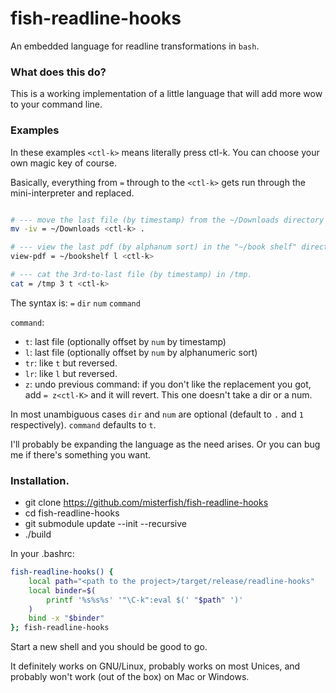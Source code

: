 # fish-readline-hooks
An embedded language for readline transformations in `bash`.

### What does this do?

This is a working implementation of a little language that will add more wow to your command line.

### Examples

In these examples ```<ctl-k>``` means literally press ctl-k. You can choose your own magic key of course.

Basically, everything from ```=``` through to the ```<ctl-k>``` gets run through the mini-interpreter and replaced.

```bash

# --- move the last file (by timestamp) from the ~/Downloads directory here.
mv -iv = ~/Downloads <ctl-k> .

# --- view the last pdf (by alphanum sort) in the "~/book shelf" directory.
view-pdf = ~/bookshelf l <ctl-k>

# --- cat the 3rd-to-last file (by timestamp) in /tmp.
cat = /tmp 3 t <ctl-k>
```

The syntax is: `=` `dir` `num` `command`

`command`:
- `t`: last file (optionally offset by `num` by timestamp)
- `l`: last file (optionally offset by `num` by alphanumeric sort)
- `tr`: like `t` but reversed.
- `lr`: like `l` but reversed.
- `z`: undo previous command: if you don't like the replacement you got, add `= z<ctl-K>` and it will revert.
  This one doesn't take a dir or a num.

In most unambiguous cases `dir` and `num` are optional (default to `.` and `1` respectively). `command` defaults to `t`.

I'll probably be expanding the language as the need arises. Or you can bug me if there's something you want.

### Installation.

- git clone https://github.com/misterfish/fish-readline-hooks
- cd fish-readline-hooks
- git submodule update --init --recursive
- ./build

In your .bashrc:

```bash
fish-readline-hooks() {
    local path="<path to the project>/target/release/readline-hooks"
    local binder=$(
        printf '%s%s%s' '"\C-k":eval $(' "$path" ')'
    )
    bind -x "$binder"
}; fish-readline-hooks
```

Start a new shell and you should be good to go.

It definitely works on GNU/Linux, probably works on most Unices, and probably won't work (out of the box) on Mac or Windows.



